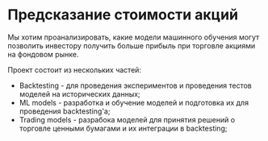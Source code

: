 # Предсказание стоимости акций

Мы хотим проанализировать, какие модели машинного обучения могут позволить инвестору 
получить больше прибыль при торговле акциями на фондовом рынке.

Проект состоит из нескольких частей:
* Backtesting - для проведения экспериментов и проведения тестов моделей на исторических данных;
* ML models - разработка и обучение моделей и подготовка их для проведения backtesting'а;
* Trading models - разрабока моделей для принятия решений о торговле ценными бумагами и их интеграции в backtesting;

